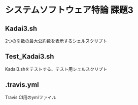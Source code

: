 # システムソフトウェア特論 課題3

## Kadai3.sh
2つの引数の最大公約数を表示するシェルスクリプト

## Test_Kadai3.sh
Kadai3.shをテストする、テスト用シェルスクリプト

## .travis.yml
Travis CI用のymlファイル
